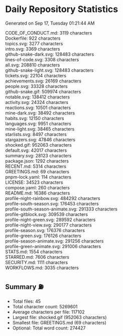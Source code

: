 # Daily Repository Statistics
Generated on Sep 17, Tuesday 01:21:44 AM  

CODE_OF_CONDUCT.md: 3119 characters  
Dockerfile: 922 characters  
topics.svg: 3277 characters  
intro.svg: 3369 characters  
github-snake-dark.svg: 128483 characters  
lines-of-code.svg: 3308 characters  
all.svg: 208810 characters  
github-snake-light.svg: 128483 characters  
tickets.svg: 22104 characters  
achievements.svg: 26169 characters  
people.svg: 33328 characters  
github-snake.gif: 509974 characters  
notable.svg: 138412 characters  
activity.svg: 24324 characters  
reactions.svg: 10501 characters  
mine-dark.svg: 38492 characters  
habits.svg: 12150 characters  
languages.svg: 9951 characters  
mine-light.svg: 38465 characters  
starlists.svg: 8497 characters  
stargazers.svg: 47846 characters  
shocked.gif: 952063 characters  
default.svg: 42017 characters  
summary.svg: 28123 characters  
package.json: 1292 characters  
RECENT.md: 5314 characters  
GREETINGS.md: 69 characters  
pnpm-lock.yaml: 114 characters  
LICENSE: 34523 characters  
compose.yaml: 260 characters  
README.md: 16386 characters  
profile-night-rainbow.svg: 484292 characters  
profile-south-season.svg: 176453 characters  
profile-south-season-animate.svg: 291333 characters  
profile-gitblock.svg: 309539 characters  
profile-night-green.svg: 289592 characters  
profile-night-view.svg: 290177 characters  
profile-season.svg: 176376 characters  
profile-green.svg: 176126 characters  
profile-season-animate.svg: 291256 characters  
profile-green-animate.svg: 291006 characters  
STATS.md: 1554 characters  
STARRED.md: 7606 characters  
SECURITY.md: 1111 characters  
WORKFLOWS.md: 3035 characters  

## Summary ⛽  
- Total files: 45  
- Total character count: 5269601  
- Average characters per file: 117102  
- Largest file: shocked.gif (952063 characters)  
- Smallest file: GREETINGS.md (69 characters)  
- Optional: Total word count: 274427  
